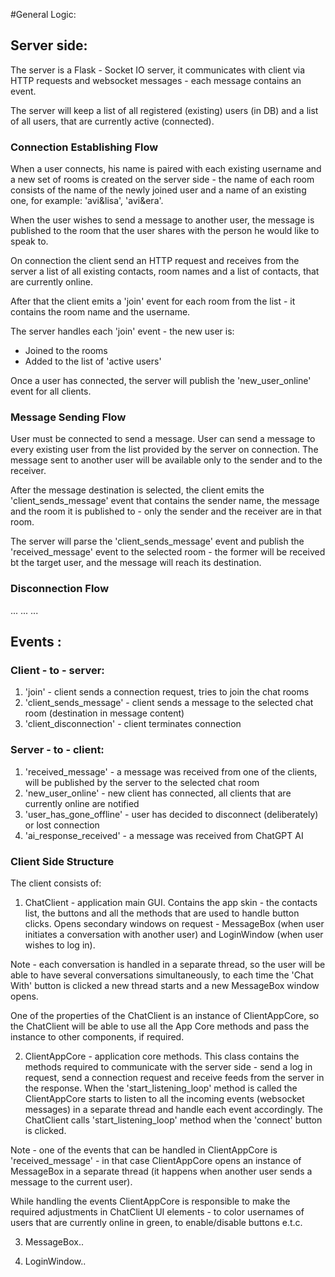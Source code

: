 #General Logic:

## Server side:

The server is a Flask - Socket IO server, it communicates with client via HTTP requests
and websocket messages - each message contains an event.

The server will keep a list of all registered (existing) users (in DB)
and a list of all users, that are currently active (connected).

### Connection Establishing Flow ###

When a user connects, his name is paired with each existing username and a new set of rooms is created 
on the server side - the name of each room consists of the name of the newly joined user 
and a name of an existing one, for example: 'avi&lisa', 'avi&era'.

When the user wishes to send a message to another user, the message is published to the room that
the user shares with the person he would like to speak to.   
 
On connection the client send an HTTP request and receives from the server a list of 
all existing contacts, room names and a list of contacts, that are currently online.

After that the client emits a 'join' event for each room from the list - it contains the room name
and the username. 

The server handles each 'join' event - the new user is:
+ Joined to the rooms
+ Added to the list of 'active users'  

Once a user has connected, the server will publish the 'new_user_online' event for all clients.
 
### Message Sending Flow 

User must be connected to send a message. 
User can send a message to every existing user from the list provided by the server on connection. 
The message sent to another user will be available only to the sender and to the receiver.

After the message destination is selected, the client emits the 'client_sends_message' event 
that contains the sender name, the message and the room it is published to - 
only the sender and the receiver are in that room.

The server will parse the 'client_sends_message' event and publish the 'received_message'
event to the selected room - the former will be received bt the target user, and the message
will reach its destination. 

### Disconnection Flow 
...
...
...




## Events :

### Client - to - server:

1. 'join' - client sends a connection request, tries to join the chat rooms
2. 'client_sends_message' - client sends a message to the selected chat room (destination in message content)
3. 'client_disconnection' - client terminates connection

### Server - to - client:

1. 'received_message' - a message was received from one of the clients, will be published by the server to the selected chat room
2. 'new_user_online' - new client has connected, all clients that are currently online are notified
3. 'user_has_gone_offline' - user has decided to disconnect (deliberately) or lost connection
4. 'ai_response_received' - a message was received from ChatGPT AI



### Client Side Structure

The client consists of:

1. ChatClient - application main GUI. Contains the app skin - the contacts list, the buttons and all the methods
that are used to handle button clicks. Opens secondary windows on request - 
MessageBox (when user initiates a conversation with another user) and LoginWindow (when user wishes to log in).

Note - each conversation is handled in a separate thread, so the user will be able to have several conversations
simultaneously, to each time the 'Chat With' button is clicked a new thread starts and a new MessageBox window opens. 

One of the properties of the ChatClient is an instance of ClientAppCore, so the ChatClient will be able to use
all the App Core methods and pass the instance to other components, if required. 


2. ClientAppCore - application core methods. This class contains the methods required to communicate with the 
server side - send a log in request, send a connection request and receive feeds from the server in the response.
When the 'start_listening_loop' method is called the ClientAppCore starts to listen to all the incoming events (websocket messages)
in a separate thread and handle each event accordingly. The ChatClient calls 'start_listening_loop' method
when the 'connect' button is clicked. 

Note - one of the events that can be handled in ClientAppCore is 'received_message' - in that case 
ClientAppCore opens an instance of MessageBox in a separate thread (it happens when another user sends a message
to the current user).

While handling the events ClientAppCore is responsible to make the required adjustments in ChatClient UI elements - 
to color usernames of  users that are currently online in green, to enable/disable buttons e.t.c. 

3. MessageBox..

4. LoginWindow..
 








